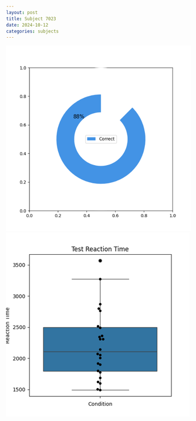 ```yaml
---
layout: post
title: Subject 7023
date: 2024-10-12
categories: subjects
---
```


![](data/7023/run-2/7023_FN_acc_test.png)
![](data/7023/run-2/7023_FN_rt.png)
